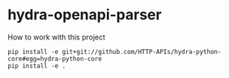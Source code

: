 # hydra-openapi-parser

How to work with this project
```
pip install -e git+git://github.com/HTTP-APIs/hydra-python-core#egg=hydra-python-core
pip install -e .
```